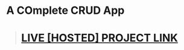 # A COmplete CRUD App

># [LIVE [HOSTED] PROJECT LINK](https://brijesh8128-crud-complete-app.vercel.app/  "CRUD APP")
